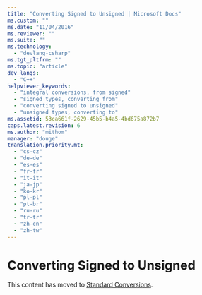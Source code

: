 ```yaml
---
title: "Converting Signed to Unsigned | Microsoft Docs"
ms.custom: ""
ms.date: "11/04/2016"
ms.reviewer: ""
ms.suite: ""
ms.technology: 
  - "devlang-csharp"
ms.tgt_pltfrm: ""
ms.topic: "article"
dev_langs: 
  - "C++"
helpviewer_keywords: 
  - "integral conversions, from signed"
  - "signed types, converting from"
  - "converting signed to unsigned"
  - "unsigned types, converting to"
ms.assetid: 53ca661f-2629-45b5-b4a5-4bd675a872b7
caps.latest.revision: 6
ms.author: "mithom"
manager: "douge"
translation.priority.mt: 
  - "cs-cz"
  - "de-de"
  - "es-es"
  - "fr-fr"
  - "it-it"
  - "ja-jp"
  - "ko-kr"
  - "pl-pl"
  - "pt-br"
  - "ru-ru"
  - "tr-tr"
  - "zh-cn"
  - "zh-tw"
---
```

# Converting Signed to Unsigned
This content has moved to [Standard Conversions](/visual-cpp/cpp/standard-conversions).